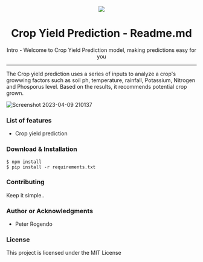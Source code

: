 
<p align="center"><img src="logo.png" /></p>

<h1 align="center"> Crop Yield Prediction - Readme.md</h1>

<p align="center"> Intro - Welcome to Crop Yield Prediction model, making predictions easy for you</p>

<hr/>

<p> The Crop yield prediction  uses a series of inputs to analyze a crop's growwing factors such as soil ph, temperature, rainfall, Potassium, Nitrogen and Phosporus level. Based on the results, it recommends potential crop grown. </p>

![Screenshot 2023-04-09 210137](https://user-images.githubusercontent.com/62094358/230796373-a9a891c3-d416-45af-83f6-1abd7ffc1a37.png)

<h3> List of features </h3>

<ul>
 
  <li>Crop yield prediction</li>
</ul>





<h3> Download & Installation </h3>

```shell
$ npm install
$ pip install -r requirements.txt
```
<h3>Contributing</h3>
Keep it simple..

<h3>Author or Acknowledgments</h3>
<ul>
  <li>Peter Rogendo</li>

</ul>

<h3>License</h3>

This project is licensed under the MIT License
